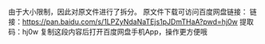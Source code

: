 由于大小限制，因此对原文件进行了拆分。
原文件下载可访问百度网盘链接：
链接：https://pan.baidu.com/s/1LPZyNdaNaTEjs1pJDmTHaA?pwd=hj0w 
提取码：hj0w 
复制这段内容后打开百度网盘手机App，操作更方便哦